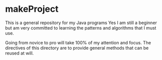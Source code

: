 # makeProject
This is a general repository for my Java programs
Yes I am still a beginner but am very committed to learning the patterns and algorithms that 
I must use.

Going from novice to pro will take 100% of my attention and focus.
The directives of this directory are to provide general methods that can be reused at will.
